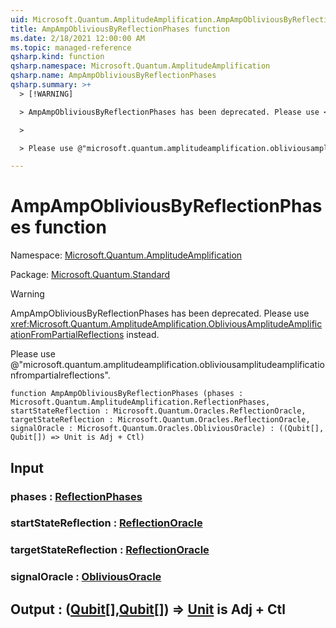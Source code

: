 ```yaml
---
uid: Microsoft.Quantum.AmplitudeAmplification.AmpAmpObliviousByReflectionPhases
title: AmpAmpObliviousByReflectionPhases function
ms.date: 2/18/2021 12:00:00 AM
ms.topic: managed-reference
qsharp.kind: function
qsharp.namespace: Microsoft.Quantum.AmplitudeAmplification
qsharp.name: AmpAmpObliviousByReflectionPhases
qsharp.summary: >+
  > [!WARNING]

  > AmpAmpObliviousByReflectionPhases has been deprecated. Please use <xref:Microsoft.Quantum.AmplitudeAmplification.ObliviousAmplitudeAmplificationFromPartialReflections> instead.

  >

  > Please use @"microsoft.quantum.amplitudeamplification.obliviousamplitudeamplificationfrompartialreflections".

---
```


# AmpAmpObliviousByReflectionPhases function

Namespace: [Microsoft.Quantum.AmplitudeAmplification](xref:Microsoft.Quantum.AmplitudeAmplification)

Package: [Microsoft.Quantum.Standard](https://nuget.org/packages/Microsoft.Quantum.Standard)


> [!WARNING]
> AmpAmpObliviousByReflectionPhases has been deprecated. Please use <xref:Microsoft.Quantum.AmplitudeAmplification.ObliviousAmplitudeAmplificationFromPartialReflections> instead.
>
> Please use @"microsoft.quantum.amplitudeamplification.obliviousamplitudeamplificationfrompartialreflections".



```qsharp
function AmpAmpObliviousByReflectionPhases (phases : Microsoft.Quantum.AmplitudeAmplification.ReflectionPhases, startStateReflection : Microsoft.Quantum.Oracles.ReflectionOracle, targetStateReflection : Microsoft.Quantum.Oracles.ReflectionOracle, signalOracle : Microsoft.Quantum.Oracles.ObliviousOracle) : ((Qubit[], Qubit[]) => Unit is Adj + Ctl)
```


## Input

### phases : [ReflectionPhases](xref:Microsoft.Quantum.AmplitudeAmplification.ReflectionPhases)




### startStateReflection : [ReflectionOracle](xref:Microsoft.Quantum.Oracles.ReflectionOracle)




### targetStateReflection : [ReflectionOracle](xref:Microsoft.Quantum.Oracles.ReflectionOracle)




### signalOracle : [ObliviousOracle](xref:Microsoft.Quantum.Oracles.ObliviousOracle)





## Output : ([Qubit](xref:microsoft.quantum.lang-ref.qubit)[],[Qubit](xref:microsoft.quantum.lang-ref.qubit)[]) => [Unit](xref:microsoft.quantum.lang-ref.unit)  is Adj + Ctl

